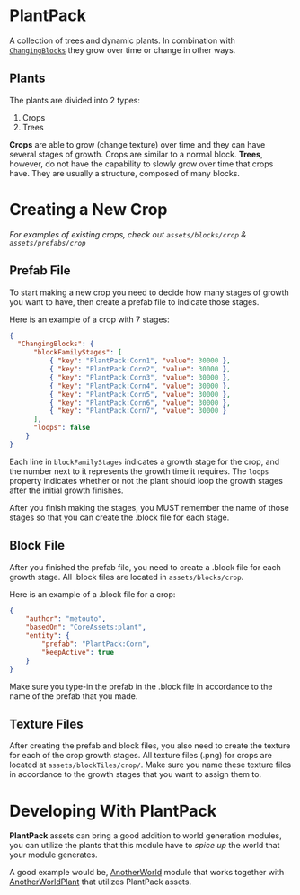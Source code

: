 PlantPack
=========
A collection of trees and dynamic plants. In combination with [`ChangingBlocks`](https://github.com/Terasology/ChangingBlocks) they grow over time or change in other ways.


Plants
------
The plants are divided into 2 types:
 1. Crops
 2. Trees

**Crops** are able to grow (change texture) over time and they can have several stages of growth. Crops are similar to a normal block.
**Trees**, however, do not have the capability to slowly grow over time that crops have. They are usually a structure, composed of many blocks.

Creating a New Crop
=================

*For examples of existing crops, check out `assets/blocks/crop` & `assets/prefabs/crop`*

Prefab File
-----------

To start making a new crop you need to decide how many stages of growth you want to have, then create a prefab file to indicate those stages. 

Here is an example of a crop with 7 stages:
```json
{
  "ChangingBlocks": {
      "blockFamilyStages": [
          { "key": "PlantPack:Corn1", "value": 30000 },
          { "key": "PlantPack:Corn2", "value": 30000 },
          { "key": "PlantPack:Corn3", "value": 30000 },
          { "key": "PlantPack:Corn4", "value": 30000 },
          { "key": "PlantPack:Corn5", "value": 30000 },
          { "key": "PlantPack:Corn6", "value": 30000 },
          { "key": "PlantPack:Corn7", "value": 30000 }
      ],
      "loops": false
    }
}
```
Each line in `blockFamilyStages` indicates a growth stage for the crop, and the number next to it represents the growth time it requires. The `loops` property indicates whether or not the plant should loop the growth stages after the initial growth finishes.

After you finish making the stages, you MUST remember the name of those stages so that you can create the .block file for each stage.

Block File
----------
After you finished the prefab file, you need to create a .block file for each growth stage. All .block files are located in `assets/blocks/crop`.

Here is an example of a .block file for a crop:

```json
{
    "author": "metouto",
    "basedOn": "CoreAssets:plant",
    "entity": {
        "prefab": "PlantPack:Corn",
        "keepActive": true
    }
}
```

Make sure you type-in the prefab in the .block file in accordance to the name of the prefab that you made.

Texture Files
-------
After creating the prefab and block files, you also need to create the texture for each of the crop growth stages. All texture files (.png) for crops are located at `assets/blockTiles/crop/`. Make sure you name these texture files in accordance to the growth stages that you want to assign them to.


Developing With PlantPack
=======
**PlantPack** assets can bring a good addition to world generation modules, you can utilize the plants that this module have to *spice up* the world that your module generates.

A good example would be, [AnotherWorld](https://github.com/Terasology/AnotherWorld/) module that works together with [AnotherWorldPlant](https://github.com/Terasology/AnotherWorldPlants) that utilizes PlantPack assets.

